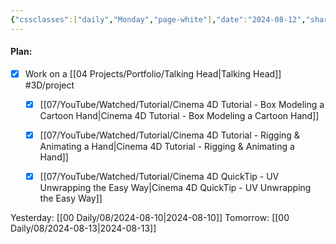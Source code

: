 ```yaml
---
{"cssclasses":["daily","Monday","page-white"],"date":"2024-08-12","share":true,"dg-publish":true,"permalink":"/00-daily/08/2024-08-12/","contentClasses":"daily Monday page-white","dgPassFrontmatter":true,"noteIcon":"","created":"2025-01-21T01:20:16.255+10:00","updated":"2025-01-21T15:25:26.634+10:00"}
---
```


#### Plan:
- [x] Work on a [[04 Projects/Portfolio/Talking Head\|Talking Head]] #3D/project
	- [x] [[07/YouTube/Watched/Tutorial/Cinema 4D Tutorial - Box Modeling a Cartoon Hand\|Cinema 4D Tutorial - Box Modeling a Cartoon Hand]]
	- [x] [[07/YouTube/Watched/Tutorial/Cinema 4D Tutorial - Rigging & Animating a Hand\|Cinema 4D Tutorial - Rigging & Animating a Hand]]
	- [x] [[07/YouTube/Watched/Tutorial/Cinema 4D QuickTip - UV Unwrapping the Easy Way\|Cinema 4D QuickTip - UV Unwrapping the Easy Way]]


Yesterday: [[00 Daily/08/2024-08-10\|2024-08-10]]
Tomorrow: [[00 Daily/08/2024-08-13\|2024-08-13]]